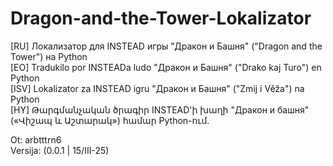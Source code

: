 # Dragon-and-the-Tower-Lokalizator
 [RU] Локализатор для INSTEAD игры "Дракон и Башня" ("Dragon and the Tower") на Python  
 [EO] Tradukilo por INSTEADa ludo "Дракон и Башня" ("Drako kaj Turo") en Python  
 [ISV] Lokalizator za INSTEAD igru "Дракон и Башня" ("Zmij i Věža") na Python  
 [HY] Թարգմանչական ծրագիր INSTEAD'ի խաղի "Дракон и башня" («Վիշապ և Աշտարակ») համար Python-ում.  
  
Ot: arbtttrn6  
Versija: (0.0.1 | 15/III-25)  
